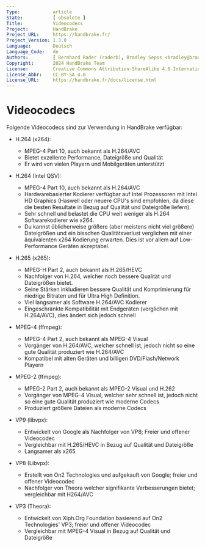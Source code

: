 ```yaml
---
Type:            article
State:           [ obsolete ]
Title:           Videocodecs
Project:         HandBrake
Project_URL:     https://handbrake.fr/
Project_Version: 1.3.0
Language:        Deutsch
Language_Code:   de
Authors:         [ Bernhard Rader (raderb), Bradley Sepos <bradley@bradleysepos.com> (BradleyS), Scott (s55) ]
Copyright:       2024 HandBrake Team
License:         Creative Commons Attribution-ShareAlike 4.0 International
License_Abbr:    CC BY-SA 4.0
License_URL:     https://handbrake.fr/docs/license.html
---
```


Videocodecs
============

Folgende Videocodecs sind zur Verwendung in HandBrake verfügbar:

- H.264 (x264):
    - MPEG-4 Part 10, auch bekannt als H.264/AVC
    - Bietet exzellente Performance, Dateigröße und Qualität
    - Er wird von vielen Playern und Mobilgeräten unterstützt

- H.264 (Intel QSV):
    - MPEG-4 Part 10, auch bekannt als H.264/AVC
    - Hardwarebasierter Kodierer verfügbar auf Intel Prozessoren mit Intel HD Graphics (Haswell oder neuere CPU's sind empfohlen, da diese die besten Resultate in Bezug auf Qualität und Dateigröße liefern).
    - Sehr schnell und belastet die CPU weit weniger als H.264 Softwarekodierer wie x264.
    - Du kannst üblicherweise größere (aber meistens nicht viel größere) Dateigrößen und ein bisschen Qualitätsverlust verglichen mit einer äquivalenten x264 Kodierung erwarten. Dies ist vor allem auf Low-Performance Geräten akzeptabel.

- H.265 (x265):
    - MPEG-H Part 2, auch bekannt als H.265/HEVC
    - Nachfolger von H.264, welcher noch bessere Qualität und Dateigrößen bietet.
    - Seine Stärken inkludieren bessere Qualität und Komprimierung für niedrige Bitraten und für Ultra High Definition.
    - Viel langsamer als Software H.264/AVC Kodierer
    - Eingeschränkte Kompatibilität mit Endgeräten (verglichen mit H.264/AVC), dies ändert sich jedoch schnell

- MPEG-4 (ffmpeg):
    - MPEG-4 Part 2, auch bekannt als MPEG-4 Visual
    - Vorgänger von H.264/AVC, welcher schnell ist, jedoch nicht so eine gute Qualität produziert wie H.264/AVC
    - Kompatibel mit alten Geräten und billigen DVD/Flash/Network Playern

- MPEG-2 (ffmpeg):
    - MPEG-2 Part 2, auch bekannt als MPEG-2 Visual und H.262
    - Vorgänger von MPEG-4 Visual, welcher sehr schnell ist, jedoch nicht so eine gute Qualität produziert wie moderne Codecs
    - Produziert größere Dateien als moderne Codecs

- VP9 (libvpx):
    - Entwickelt von Google als Nachfolger von VP8; Freier und offener Videocodec
    - Vergleichbar mit H.265/HEVC in Bezug auf Qualität und Dateigröße
    - Langsamer als x265

- VP8 (Libvpx):
    - Erstellt von On2 Technologies und aufgekauft von Google; freier und offener Videocodec
    - Nachfolger von Theora welcher signifikante Verbesserungen bietet; vergleichbar mit H264/AVC

- VP3 (Theora):
    - Entwickelt von Xiph.Org Foundation basierend auf On2 Technologies' VP3; freier und offener Videocodec
    - Vergleichbar mit MPEG-4 Visual in Bezug auf Qualität und Dateigröße

